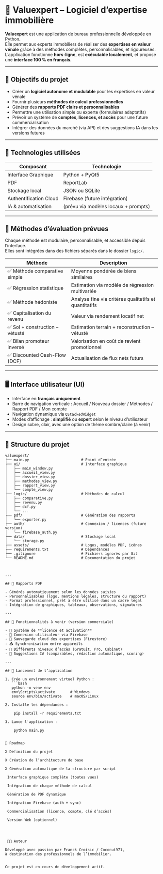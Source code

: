 # 🧮 Valuexpert – Logiciel d’expertise immobilière

**Valuexpert** est une application de bureau professionnelle développée en Python.  
Elle permet aux experts immobiliers de réaliser des **expertises en valeur vénale** grâce à des méthodes complètes, personnalisables, et rigoureuses.  
L’application fonctionne **hors-ligne**, est **exécutable localement**, et propose une **interface 100 % en français**.

---

## 🎯 Objectifs du projet

- Créer un **logiciel autonome et modulable** pour les expertises en valeur vénale
- Fournir plusieurs **méthodes de calcul professionnelles**
- Générer des **rapports PDF clairs et personnalisables**
- Permettre une utilisation simple ou experte (formulaires adaptatifs)
- Prévoir un système de **comptes, licences, et accès** pour une future commercialisation
- Intégrer des données du marché (via API) et des suggestions IA dans les versions futures

---

## 🧱 Technologies utilisées

| Composant             | Technologie                         |
|------------------------|-------------------------------------|
| Interface Graphique    | Python + PyQt5                      |
| PDF                    | ReportLab                           |
| Stockage local         | JSON ou SQLite                      |
| Authentification Cloud | Firebase (future intégration)       |
| IA & automatisation    | (prévu via modèles locaux + prompts) |

---

## 🧩 Méthodes d’évaluation prévues

Chaque méthode est modulaire, personnalisable, et accessible depuis l’interface.  
Elles sont intégrées dans des fichiers séparés dans le dossier `logic/`.

| Méthode                                 | Description |
|-----------------------------------------|-------------|
| ✅ Méthode comparative simple            | Moyenne pondérée de biens similaires |
| ✅ Régression statistique                | Estimation via modèle de régression multivariée |
| ✅ Méthode hédoniste                     | Analyse fine via critères qualitatifs et quantitatifs |
| ✅ Capitalisation du revenu              | Valeur via rendement locatif net |
| ✅ Sol + construction – vétusté          | Estimation terrain + reconstruction – vétusté |
| ✅ Bilan promoteur inversé               | Valorisation en coût de revient promotionnel |
| ✅ Discounted Cash-Flow (DCF)            | Actualisation de flux nets futurs |

---

## 🖥️ Interface utilisateur (UI)

- Interface en **français uniquement**
- Barre de navigation verticale : Accueil / Nouveau dossier / Méthodes / Rapport PDF / Mon compte
- Navigation dynamique via `QStackedWidget`
- Modes d’affichage : **simplifié** ou **expert** selon le niveau d'utilisateur
- Design sobre, clair, avec une option de thème sombre/claire (à venir)

---

## 📁 Structure du projet

```text
valuexpert/
├── main.py                        # Point d’entrée
├── ui/                            # Interface graphique
│   ├── main_window.py
│   ├── accueil_view.py
│   ├── dossier_view.py
│   ├── methodes_view.py
│   ├── rapport_view.py
│   └── compte_view.py
├── logic/                         # Méthodes de calcul
│   ├── comparative.py
│   ├── revenu.py
│   ├── dcf.py
│   └── ...
├── pdf/                           # Génération des rapports
│   └── exporter.py
├── auth/                          # Connexion / licences (future version)
│   └── firebase_auth.py
├── data/                          # Stockage local
│   └── storage.py
├── assets/                        # Logos, modèles PDF, icônes
├── requirements.txt               # Dépendances
├── .gitignore                     # Fichiers ignorés par Git
└── README.md                      # Documentation du projet



---

## 📄 Rapports PDF

- Générés automatiquement selon les données saisies
- Personnalisables (logo, mentions légales, structure du rapport)
- Format professionnel, prêt à être utilisé dans un cadre légal
- Intégration de graphiques, tableaux, observations, signatures

---

## 🔐 Fonctionnalités à venir (version commerciale)

- 🔑 Système de **licence et activation**
- 👤 Connexion utilisateur via Firebase
- 🔄 Sauvegarde cloud des expertises (Firestore)
- 📤 Synchronisation entre appareils
- 💼 Différents niveaux d’accès (Gratuit, Pro, Cabinet)
- 🤖 Suggestions IA (comparables, rédaction automatique, scoring)

---

## 🚀 Lancement de l’application

1. Crée un environnement virtuel Python :
   ```bash
   python -m venv env
   env\Scripts\activate       # Windows
   source env/bin/activate    # macOS/Linux

2. Installe les dépendances :

    pip install -r requirements.txt

3. Lance l'application : 

    python main.py


📅 Roadmap

X Définition du projet

X Création de l’architecture de base

X Génération automatique de la structure par script

 Interface graphique complète (toutes vues)

 Intégration de chaque méthode de calcul

 Génération de PDF dynamique

 Intégration Firebase (auth + sync)

 Commercialisation (licence, compte, clé d’accès)

 Version Web (optionnel)




 🧑‍💼 Auteur

Développé avec passion par Franck Croisic / Coconut971,
à destination des professionnels de l’immobilier.


Ce projet est en cours de développement actif.